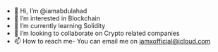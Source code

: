 - 👋 Hi, I’m @iamabdulahad
- 👀 I’m interested in Blockchain
- 🌱 I’m currently learning Solidity
- 💞️ I’m looking to collaborate on Crypto related companies
- 📫 How to reach me- You can email me on iamxofficial@icloud.com

<!---
iamabdulahad/iamabdulahad is a ✨ special ✨ repository because its `README.md` (this file) appears on your GitHub profile.
You can click the Preview link to take a look at your changes.
--->
